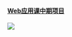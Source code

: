 #### [Web应用课中期项目](https://www.acwing.com/activity/content/1150/)

![](https://git.acwing.com/ssyysyx/kof/-/raw/master/static/images/1.png)

